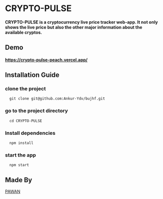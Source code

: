 # CRYPTO-PULSE
####  CRYPTO-PULSE is a cryptocurrency live price tracker web-app. It not only shows the live price but also the other major information about the available cryptos.

## Demo
#### https://crypto-pulse-peach.vercel.app/ 

## Installation Guide
### clone the project
```
  git clone git@github.com:Ankur-Ydv/bujhf.git
```
### go to the project directory
```
  cd CRYPTO-PULSE
```
### Install dependencies
```
  npm install
```
### start the app
```
  npm start
```
## Made By
[PAWAN](https://github.com/PawanDTU)






